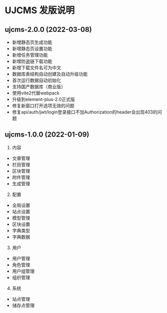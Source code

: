 # UJCMS 发版说明

## ujcms-2.0.0 (2022-03-08)

- 新增静态页生成功能
- 新增静态页设置功能
- 新增任务管理功能
- 新增防盗链下载功能
- 新增下载文件名可为中文
- 数据库表结构自动创建及自动升级功能
- 首次运行数据自动初始化
- 支持国产数据库（商业版）
- 使用vite2代替webpack
- 升级到element-plus-2.0正式版
- 修复新窗口打开选项无效的问题
- 修复api/auth/jwt/login登录接口不加Authorization的header会出现403的问题

## ujcms-1.0.0 (2022-01-09)

1. 内容
  - 文章管理
  - 栏目管理
  - 区块管理
  - 附件管理
  - 生成管理
2. 配置
  - 全局设置
  - 站点设置
  - 模型管理
  - 区块设置
  - 字典类型
  - 字典数据
3. 用户
  - 用户管理
  - 角色管理
  - 用户组管理
  - 组织管理
4. 系统
  - 站点管理
  - 储存点管理
